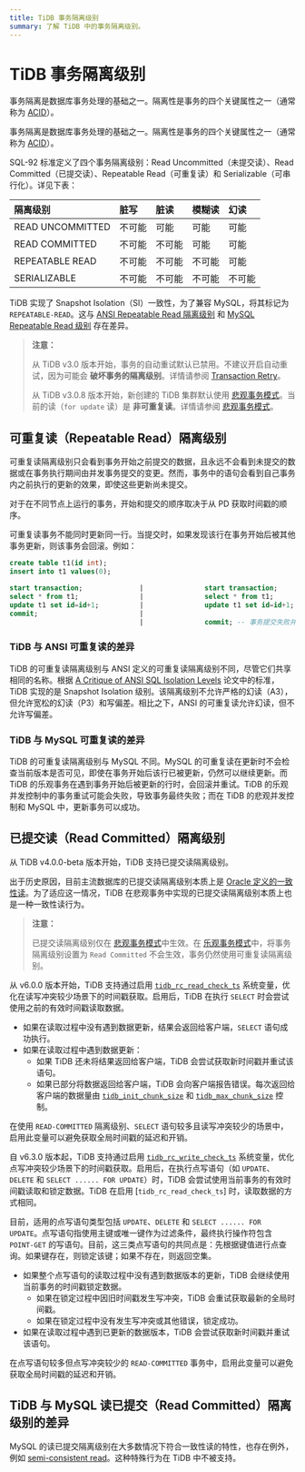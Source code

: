 ```yaml
---
title: TiDB 事务隔离级别
summary: 了解 TiDB 中的事务隔离级别。
---
```


# TiDB 事务隔离级别

<CustomContent platform="tidb">

事务隔离是数据库事务处理的基础之一。隔离性是事务的四个关键属性之一（通常称为 [ACID](/glossary.md#acid)）。

</CustomContent>

<CustomContent platform="tidb-cloud">

事务隔离是数据库事务处理的基础之一。隔离性是事务的四个关键属性之一（通常称为 [ACID](/tidb-cloud/tidb-cloud-glossary.md#acid)）。

</CustomContent>

SQL-92 标准定义了四个事务隔离级别：Read Uncommitted（未提交读）、Read Committed（已提交读）、Repeatable Read（可重复读）和 Serializable（可串行化）。详见下表：

| 隔离级别 | 脏写 | 脏读 | 模糊读 | 幻读 |
| :----------- | :------------ | :------------- | :----------| :-------- |
| READ UNCOMMITTED | 不可能 | 可能 | 可能 | 可能 |
| READ COMMITTED   | 不可能 | 不可能 | 可能 | 可能 |
| REPEATABLE READ  | 不可能 | 不可能 | 不可能 | 可能 |
| SERIALIZABLE     | 不可能 | 不可能 | 不可能 | 不可能 |

TiDB 实现了 Snapshot Isolation（SI）一致性，为了兼容 MySQL，将其标记为 `REPEATABLE-READ`。这与 [ANSI Repeatable Read 隔离级别](#difference-between-tidb-and-ansi-repeatable-read) 和 [MySQL Repeatable Read 级别](#difference-between-tidb-and-mysql-repeatable-read) 存在差异。

> **注意：**
>
> 从 TiDB v3.0 版本开始，事务的自动重试默认已禁用。不建议开启自动重试，因为可能会 **破坏事务的隔离级别**。详情请参阅 [Transaction Retry](/optimistic-transaction.md#automatic-retry)。
>
> 从 TiDB v3.0.8 版本开始，新创建的 TiDB 集群默认使用 [悲观事务模式](/pessimistic-transaction.md)。当前的读（`for update` 读）是 **非可重复读**。详情请参阅 [悲观事务模式](/pessimistic-transaction.md)。

## 可重复读（Repeatable Read）隔离级别

可重复读隔离级别只会看到事务开始之前提交的数据，且永远不会看到未提交的数据或在事务执行期间由并发事务提交的变更。然而，事务中的语句会看到自己事务内之前执行的更新的效果，即使这些更新尚未提交。

对于在不同节点上运行的事务，开始和提交的顺序取决于从 PD 获取时间戳的顺序。

可重复读事务不能同时更新同一行。当提交时，如果发现该行在事务开始后被其他事务更新，则该事务会回滚。例如：

```sql
create table t1(id int);
insert into t1 values(0);

start transaction;              |               start transaction;
select * from t1;               |               select * from t1;
update t1 set id=id+1;          |               update t1 set id=id+1; -- 在悲观事务中，后执行的 `update` 语句会等待锁，直到持有锁的事务提交或回滚并释放行锁。
commit;                         |
                                |               commit; -- 事务提交失败并回滚。悲观事务可以成功提交。
```

### TiDB 与 ANSI 可重复读的差异

TiDB 的可重复读隔离级别与 ANSI 定义的可重复读隔离级别不同，尽管它们共享相同的名称。根据 [A Critique of ANSI SQL Isolation Levels](https://www.microsoft.com/en-us/research/wp-content/uploads/2016/02/tr-95-51.pdf) 论文中的标准，TiDB 实现的是 Snapshot Isolation 级别。该隔离级别不允许严格的幻读（A3），但允许宽松的幻读（P3）和写偏差。相比之下，ANSI 的可重复读允许幻读，但不允许写偏差。

### TiDB 与 MySQL 可重复读的差异

TiDB 的可重复读隔离级别与 MySQL 不同。MySQL 的可重复读在更新时不会检查当前版本是否可见，即使在事务开始后该行已被更新，仍然可以继续更新。而 TiDB 的乐观事务在遇到事务开始后被更新的行时，会回滚并重试。TiDB 的乐观并发控制中的事务重试可能会失败，导致事务最终失败；而在 TiDB 的悲观并发控制和 MySQL 中，更新事务可以成功。

## 已提交读（Read Committed）隔离级别

从 TiDB v4.0.0-beta 版本开始，TiDB 支持已提交读隔离级别。

出于历史原因，目前主流数据库的已提交读隔离级别本质上是 [Oracle 定义的一致性读](https://docs.oracle.com/cd/B19306_01/server.102/b14220/consist.htm)。为了适应这一情况，TiDB 在悲观事务中实现的已提交读隔离级别本质上也是一种一致性读行为。

> **注意：**
>
> 已提交读隔离级别仅在 [悲观事务模式](/pessimistic-transaction.md)中生效。在 [乐观事务模式](/optimistic-transaction.md)中，将事务隔离级别设置为 `Read Committed` 不会生效，事务仍然使用可重复读隔离级别。

从 v6.0.0 版本开始，TiDB 支持通过启用 [`tidb_rc_read_check_ts`](/system-variables.md#tidb_rc_read_check_ts-new-in-v600) 系统变量，优化在读写冲突较少场景下的时间戳获取。启用后，TiDB 在执行 `SELECT` 时会尝试使用之前的有效时间戳读取数据。

- 如果在读取过程中没有遇到数据更新，结果会返回给客户端，`SELECT` 语句成功执行。
- 如果在读取过程中遇到数据更新：
    - 如果 TiDB 还未将结果返回给客户端，TiDB 会尝试获取新时间戳并重试该语句。
    - 如果已部分将数据返回给客户端，TiDB 会向客户端报告错误。每次返回给客户端的数据量由 [`tidb_init_chunk_size`](/system-variables.md#tidb_init_chunk_size) 和 [`tidb_max_chunk_size`](/system-variables.md#tidb_max_chunk_size) 控制。

在使用 `READ-COMMITTED` 隔离级别、`SELECT` 语句较多且读写冲突较少的场景中，启用此变量可以避免获取全局时间戳的延迟和开销。

自 v6.3.0 版本起，TiDB 支持通过启用 [`tidb_rc_write_check_ts`](/system-variables.md#tidb_rc_write_check_ts-new-in-v630) 系统变量，优化点写冲突较少场景下的时间戳获取。启用后，在执行点写语句（如 `UPDATE`、`DELETE` 和 `SELECT ...... FOR UPDATE`）时，TiDB 会尝试使用当前事务的有效时间戳读取和锁定数据。TiDB 在启用 [`tidb_rc_read_check_ts`] 时，读取数据的方式相同。

目前，适用的点写语句类型包括 `UPDATE`、`DELETE` 和 `SELECT ...... FOR UPDATE`。点写语句指使用主键或唯一键作为过滤条件，最终执行操作符包含 `POINT-GET` 的写语句。目前，这三类点写语句的共同点是：先根据键值进行点查询。如果键存在，则锁定该键；如果不存在，则返回空集。

- 如果整个点写语句的读取过程中没有遇到数据版本的更新，TiDB 会继续使用当前事务的时间戳锁定数据。
    - 如果在锁定过程中因旧时间戳发生写冲突，TiDB 会重试获取最新的全局时间戳。
    - 如果在锁定过程中没有发生写冲突或其他错误，锁定成功。
- 如果在读取过程中遇到已更新的数据版本，TiDB 会尝试获取新时间戳并重试该语句。

在点写语句较多但点写冲突较少的 `READ-COMMITTED` 事务中，启用此变量可以避免获取全局时间戳的延迟和开销。

## TiDB 与 MySQL 读已提交（Read Committed）隔离级别的差异

MySQL 的读已提交隔离级别在大多数情况下符合一致性读的特性，也存在例外，例如 [semi-consistent read](https://dev.mysql.com/doc/refman/8.0/en/innodb-transaction-isolation-levels.html)。这种特殊行为在 TiDB 中不被支持。